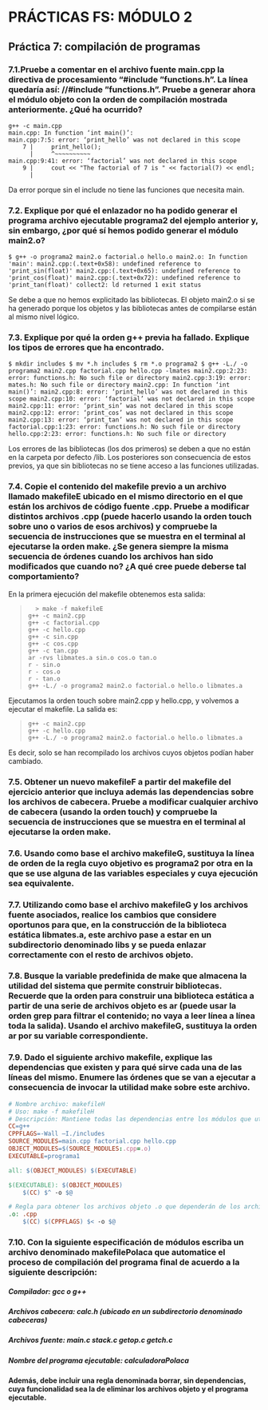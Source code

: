 # PRÁCTICAS FS: MÓDULO 2

## Práctica 7: compilación de programas

### 7.1.Pruebe a comentar en el archivo fuente main.cpp la directiva de procesamiento “#include ”functions.h”. La línea quedaría así: //#include ”functions.h”. Pruebe a generar ahora el módulo objeto con la orden de compilación mostrada anteriormente. ¿Qué ha ocurrido?

```
g++ -c main.cpp
main.cpp: In function ‘int main()’:
main.cpp:7:5: error: ‘print_hello’ was not declared in this scope
    7 |     print_hello();
      |     ^~~~~~~~~~~
main.cpp:9:41: error: ‘factorial’ was not declared in this scope
    9 |     cout << "The factorial of 7 is " << factorial(7) << endl;
      |           
```

Da error porque sin el include no tiene las funciones que necesita main.

### 7.2. Explique por qué el enlazador no ha podido generar el programa archivo ejecutable programa2 del ejemplo anterior y, sin embargo, ¿por qué sí hemos podido generar el módulo main2.o?

```
$ g++ -o programa2 main2.o factorial.o hello.o main2.o: In function 'main': main2.cpp:(.text+0x58): undefined reference to 'print_sin(float)' main2.cpp:(.text+0x65): undefined reference to 'print_cos(float)' main2.cpp:(.text+0x72): undefined reference to 'print_tan(float)' collect2: ld returned 1 exit status
```

Se debe a que no hemos explicitado las bibliotecas. El objeto main2.o si se ha generado porque los objetos y las bibliotecas antes de compilarse están al mismo nivel lógico.

### 7.3. Explique por qué la orden g++ previa ha fallado. Explique los tipos de errores que ha encontrado.

```
$ mkdir includes $ mv *.h includes $ rm *.o programa2 $ g++ -L./ -o programa2 main2.cpp factorial.cpp hello.cpp -lmates main2.cpp:2:23: error: functions.h: No such file or directory main2.cpp:3:19: error: mates.h: No such file or directory main2.cpp: In function ‘int main()’: main2.cpp:8: error: ‘print_hello’ was not declared in this scope main2.cpp:10: error: ‘factorial’ was not declared in this scope main2.cpp:11: error: ‘print_sin’ was not declared in this scope main2.cpp:12: error: ‘print_cos’ was not declared in this scope main2.cpp:13: error: ‘print_tan’ was not declared in this scope factorial.cpp:1:23: error: functions.h: No such file or directory hello.cpp:2:23: error: functions.h: No such file or directory
```

Los errores de las bibliotecas (los dos primeros) se deben a que no están en la carpeta por defecto /lib. Los posteriores son consecuencia de estos previos, ya que sin bibliotecas no se tiene acceso a las funciones utilizadas.

### 7.4. Copie el contenido del makefile previo a un archivo llamado makefileE ubicado en el mismo directorio en el que están los archivos de código fuente .cpp. Pruebe a modificar distintos archivos .cpp (puede hacerlo usando la orden touch sobre uno o varios de esos archivos) y compruebe la secuencia de instrucciones que se muestra en el terminal al ejecutarse la orden make. ¿Se genera siempre la misma secuencia de órdenes cuando los archivos han sido modificados que cuando no? ¿A qué cree puede deberse tal comportamiento? 

En la primera ejecución del makefile obtenemos esta salida:

> ```
> 	> make -f makefileE     
> g++ -c main2.cpp
> g++ -c factorial.cpp
> g++ -c hello.cpp
> g++ -c sin.cpp
> g++ -c cos.cpp
> g++ -c tan.cpp
> ar -rvs libmates.a sin.o cos.o tan.o
> r - sin.o
> r - cos.o
> r - tan.o
> g++ -L./ -o programa2 main2.o factorial.o hello.o libmates.a
> ```

Ejecutamos la orden touch sobre main2.cpp y hello.cpp, y volvemos a ejecutar el makefile. La salida es:

> ```
> g++ -c main2.cpp
> g++ -c hello.cpp
> g++ -L./ -o programa2 main2.o factorial.o hello.o libmates.a
> ```

Es decir, solo se han recompilado los archivos cuyos objetos podían haber cambiado.



### 7.5. Obtener un nuevo makefileF a partir del makefile del ejercicio anterior que incluya además las dependencias sobre los archivos de cabecera. Pruebe a modificar cualquier archivo de cabecera (usando la orden touch) y compruebe la secuencia de instrucciones que se muestra en el terminal al ejecutarse la orden make.



### 7.6. Usando como base el archivo makefileG, sustituya la línea de orden de la regla cuyo objetivo es programa2 por otra en la que se use alguna de las variables especiales y cuya ejecución sea equivalente. 



### 7.7. Utilizando como base el archivo makefileG y los archivos fuente asociados, realice los cambios que considere oportunos para que, en la construcción de la biblioteca estática libmates.a, este archivo pase a estar en un subdirectorio denominado libs y se pueda enlazar correctamente con el resto de archivos objeto. 



### 7.8. Busque la variable predefinida de make que almacena la utilidad del sistema que permite construir bibliotecas. Recuerde que la orden para construir una biblioteca estática a partir de una serie de archivos objeto es ar (puede usar la orden grep para filtrar el contenido; no vaya a leer línea a línea toda la salida). Usando el archivo makefileG, sustituya la orden ar por su variable correspondiente. 



### 7.9. Dado el siguiente archivo makefile, explique las dependencias que existen y para qué sirve cada una de las líneas del mismo. Enumere las órdenes que se van a ejecutar a consecuencia de invocar la utilidad make sobre este archivo. 

```makefile
# Nombre archivo: makefileH 
# Uso: make -f makefileH 
# Descripción: Mantiene todas las dependencias entre los módulos que utiliza el programa1. 
CC=g++ 
CPPFLAGS=-Wall –I./includes 
SOURCE_MODULES=main.cpp factorial.cpp hello.cpp
OBJECT_MODULES=$(SOURCE_MODULES:.cpp=.o) 
EXECUTABLE=programa1 

all: $(OBJECT_MODULES) $(EXECUTABLE) 

$(EXECUTABLE): $(OBJECT_MODULES) 
	$(CC) $^ -o $@ 

# Regla para obtener los archivos objeto .o que dependerán de los archivos .cpp # Aquí, $< y $@ tomarán valores respectivamente main.cpp y main.o y así sucesivamente 
.o: .cpp 
	$(CC) $(CPPFLAGS) $< -o $@
```



### 7.10. Con la siguiente especificación de módulos escriba un archivo denominado makefilePolaca que automatice el proceso de compilación del programa final de acuerdo a la siguiente descripción: 

##### Compilador: gcc o g++ 

##### Archivos cabecera: calc.h (ubicado en un subdirectorio denominado cabeceras) 

##### Archivos fuente: main.c stack.c getop.c getch.c 

##### Nombre del programa ejecutable: calculadoraPolaca 

#### Además, debe incluir una regla denominada borrar, sin dependencias, cuya funcionalidad sea la de eliminar los archivos objeto y el programa ejecutable.

